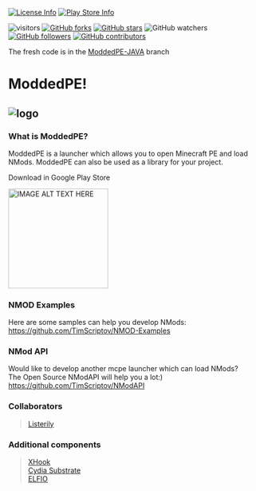 [![License Info](https://img.shields.io/badge/license-GNU_GPLv3-blue.svg?style=flat-square)](https://github.com/TimScriptov/ModdedPE) [![Play Store Info](https://img.shields.io/badge/Play_Store-v1.16.210.05-blue.svg?style=flat-square)](https://play.google.com/store/apps/details?id=com.mcal.mcpelauncher)

![visitors](https://visitor-badge.glitch.me/badge?page_id=rendiix.rendiix)
[![GitHub forks](https://img.shields.io/github/forks/rendiix/termux-aapt.svg?style=social&label=Fork&maxAge=2592000)](https://github.com/TimScriptov/ModdedPE/network/)
[![GitHub stars](https://img.shields.io/github/stars/rendiix/termux-aapt.svg?style=social&label=Star&maxAge=2592000)](https://github.com/TimScriptov/ModdedPE/stargazers/)
![GitHub watchers](https://img.shields.io/github/watchers/rendiix/termux-aapt.svg?style=social)
[![GitHub followers](https://img.shields.io/github/followers/rendiix.svg?style=social&label=Follow&maxAge=2592000)](https://github.com/TimScriptov?tab=followers)
[![GitHub contributors](https://img.shields.io/github/contributors/rendiix/termux-aapt.svg)](https://github.com/TimScriptov/ModdedPE/graphs/contributors/)
 
The fresh code is in the [ModdedPE-JAVA][6] branch
# ModdedPE!
![logo][1]
--------

### What is ModdedPE?
ModdedPE is a launcher which allows you to open Minecraft PE and load NMods. ModdedPE can also be used as a library for your project.

Download in Google Play Store

<a href="https://play.google.com/store/apps/details?id=com.mcal.mcpelauncher"
target="_blank">
<img src="https://play.google.com/intl/en_us/badges/images/generic/en_badge_web_generic.png"
alt="IMAGE ALT TEXT HERE" width="200"/></a>

### NMOD Examples
Here are some samples can help you develop NMods:<br>
<https://github.com/TimScriptov/NMOD-Examples>

### NMod API
Would like to develop another mcpe launcher which can load NMods?<br>
The Open Source NModAPI will help you a lot:)<br>
<https://github.com/TimScriptov/NModAPI>

### Collaborators
> [Listerily][2]<br>

### Additional components
> [XHook][4]<br>
> [Cydia Substrate][5]<br>
> [ELFIO][7]<br>

[1]: https://github.com/TimScriptov/ModdedPE/blob/master/Art/title_logo.png
[2]: https://github.com/listerily
[4]: https://github.com/iqiyi/xHook
[5]: http://www.cydiasubstrate.com/
[6]: https://github.com/TimScriptov/ModdedPE/tree/ModdedPE-JAVA
[7]: https://github.com/serge1/ELFIO
